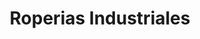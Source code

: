---
title: "Roperias Industriales"
url: /ciudad-autonoma-de-buenos-aires/roperias-industriales/
shop: ropa
---
